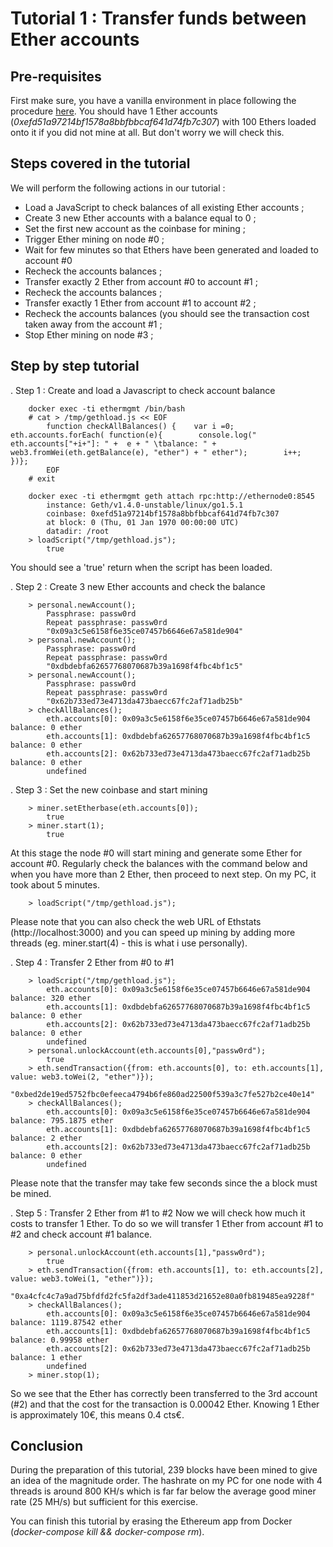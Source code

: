 # Tutorial 1 : Transfer funds between Ether accounts

## Pre-requisites
First make sure, you have a vanilla environment in place following the procedure [here](https://github.com/besn0847/ethereum-app/blob/master/README.md). You should have 1 Ether accounts (*0xefd51a97214bf1578a8bbfbbcaf641d74fb7c307*) with 100 Ethers loaded onto it if you did not mine at all. But don't worry we will check this.

## Steps covered in the tutorial
We will perform the following actions in our tutorial :
* Load a JavaScript to check balances of all existing Ether accounts ;
* Create 3 new Ether accounts with a balance equal to 0 ;
* Set the first new account as the coinbase for mining ;
* Trigger Ether mining on node #0 ;
* Wait for few minutes so that Ethers have been generated and loaded to account #0
* Recheck the accounts balances ;
* Transfer exactly 2 Ether from account #0 to account #1 ;
* Recheck the accounts balances ;
* Transfer exactly 1 Ether from account #1 to account  #2 ;
* Recheck the accounts balances (you should see the transaction cost taken away from the account #1 ;
* Stop Ether mining on node #3 ;

## Step by step tutorial
. Step 1 : Create and load a Javascript to check account balance

		docker exec -ti ethermgmt /bin/bash
	    # cat > /tmp/gethload.js << EOF
            function checkAllBalances() {    var i =0;    eth.accounts.forEach( function(e){        console.log("  eth.accounts["+i+"]: " +  e + " \tbalance: " + web3.fromWei(eth.getBalance(e), "ether") + " ether");        i++;    })};
            EOF
        # exit
        
        docker exec -ti ethermgmt geth attach rpc:http://ethernode0:8545
            instance: Geth/v1.4.0-unstable/linux/go1.5.1
            coinbase: 0xefd51a97214bf1578a8bbfbbcaf641d74fb7c307
            at block: 0 (Thu, 01 Jan 1970 00:00:00 UTC)
            datadir: /root
        > loadScript("/tmp/gethload.js");
            true

You should see a 'true' return when the script has been loaded.

. Step 2 : Create 3 new Ether accounts and check the balance

		> personal.newAccount();
		    Passphrase: passw0rd
		    Repeat passphrase: passw0rd
            "0x09a3c5e6158f6e35ce07457b6646e67a581de904"
        > personal.newAccount();
            Passphrase: passw0rd
            Repeat passphrase: passw0rd
            "0xdbdebfa62657768070687b39a1698f4fbc4bf1c5"
        > personal.newAccount();
            Passphrase: passw0rd
            Repeat passphrase: passw0rd
            "0x62b733ed73e4713da473baecc67fc2af71adb25b"
        > checkAllBalances();
            eth.accounts[0]: 0x09a3c5e6158f6e35ce07457b6646e67a581de904   balance: 0 ether
            eth.accounts[1]: 0xdbdebfa62657768070687b39a1698f4fbc4bf1c5   balance: 0 ether
            eth.accounts[2]: 0x62b733ed73e4713da473baecc67fc2af71adb25b   balance: 0 ether
            undefined

. Step 3 : Set the new coinbase and start mining

        > miner.setEtherbase(eth.accounts[0]);
            true
        > miner.start(1);
            true

At  this stage the node #0 will start mining and generate some Ether for account #0. Regularly check the balances with the command below and when you have more than 2 Ether, then proceed to next step. On my PC, it took about 5 minutes.

        > loadScript("/tmp/gethload.js");

Please note that you can also check the web URL of Ethstats (http://localhost:3000) and you can speed up mining by adding more threads (eg. miner.start(4) - this is what i use personally).

. Step 4 : Transfer 2 Ether from #0 to #1

        > loadScript("/tmp/gethload.js");
            eth.accounts[0]: 0x09a3c5e6158f6e35ce07457b6646e67a581de904   balance: 320 ether
            eth.accounts[1]: 0xdbdebfa62657768070687b39a1698f4fbc4bf1c5   balance: 0 ether
            eth.accounts[2]: 0x62b733ed73e4713da473baecc67fc2af71adb25b   balance: 0 ether
            undefined
        > personal.unlockAccount(eth.accounts[0],"passw0rd");
            true
        > eth.sendTransaction({from: eth.accounts[0], to: eth.accounts[1], value: web3.toWei(2, "ether")});
            "0xbed2de19ed5752fbc0efeeca4794b6fe860ad22500f539a3c7fe527b2ce40e14"
        > checkAllBalances();
			eth.accounts[0]: 0x09a3c5e6158f6e35ce07457b6646e67a581de904   balance: 795.1875 ether
			eth.accounts[1]: 0xdbdebfa62657768070687b39a1698f4fbc4bf1c5   balance: 2 ether
			eth.accounts[2]: 0x62b733ed73e4713da473baecc67fc2af71adb25b   balance: 0 ether
			undefined

Please note that the transfer may take few seconds since the a block must be mined.

. Step 5 : Transfer 2 Ether from #1 to #2
Now we will check how much it costs to transfer 1 Ether. To do so we will transfer 1 Ether from account #1 to #2 and check account #1 balance.

        > personal.unlockAccount(eth.accounts[1],"passw0rd");
            true
        > eth.sendTransaction({from: eth.accounts[1], to: eth.accounts[2], value: web3.toWei(1, "ether")});
            "0xa4cfc4c7a9ad75bfdfd2fc5fa2df3ade411853d21652e80a0fb819485ea9228f"
        > checkAllBalances();
            eth.accounts[0]: 0x09a3c5e6158f6e35ce07457b6646e67a581de904   balance: 1119.87542 ether
            eth.accounts[1]: 0xdbdebfa62657768070687b39a1698f4fbc4bf1c5   balance: 0.99958 ether
            eth.accounts[2]: 0x62b733ed73e4713da473baecc67fc2af71adb25b   balance: 1 ether
            undefined
        > miner.stop(1);

So we see that the Ether has correctly been transferred to the 3rd account (#2) and that the cost for the transaction is 0.00042 Ether. Knowing 1 Ether is approximately 10€, this means 0.4 cts€.

## Conclusion
During the preparation of this tutorial, 239 blocks have been mined to give an idea of the magnitude order. The hashrate on my PC for one node with 4 threads is around 800 KH/s which is far far below the average good miner rate (25 MH/s) but sufficient for this exercise.

You can finish this tutorial by erasing the Ethereum app from Docker (*docker-compose kill && docker-compose rm*).


